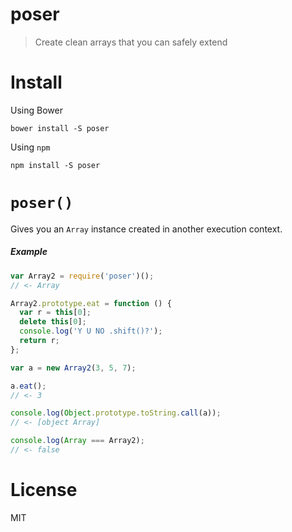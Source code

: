 # poser

> Create clean arrays that you can safely extend


# Install

Using Bower

```shell
bower install -S poser
```

Using `npm`

```shell
npm install -S poser
```

# `poser()`

Gives you an `Array` instance created in another execution context.

##### Example

```js
var Array2 = require('poser')();
// <- Array

Array2.prototype.eat = function () {
  var r = this[0];
  delete this[0];
  console.log('Y U NO .shift()?');
  return r;
};

var a = new Array2(3, 5, 7);

a.eat();
// <- 3

console.log(Object.prototype.toString.call(a));
// <- [object Array]

console.log(Array === Array2);
// <- false
```

# License

MIT

